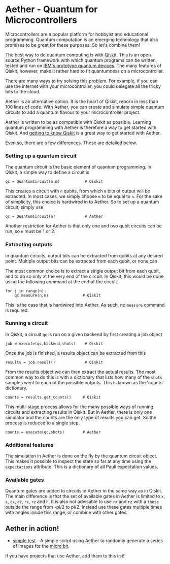 # Aether - Quantum for Microcontrollers

Microcontrollers are a popular platform for hobbyist and educational programming. Quantum computation is an emerging technology that also promises to be great for these purposes. So let's combine them!

The best way to do quantum computing is with [Qiskit](https://github.com/qiskit/). This is an open-source Python framework with which quantum programs can be written, tested and run on [IBM's prototype quantum devices](https://www.research.ibm.com/ibm-q/). The many features of Qiskit, however, make it rather hard to fit quantumness on a microcontroller. 

There are many ways to try solving this problem. For example, if you can use the internet with your microcontroller, you could delegate all the tricky bits to the cloud.

Aether is an alternative option. It is the heart of Qiskit, reborn in less than 100 lines of code. With Aether, you can create and simulate simple quantum circuits to add a quantum flavour to your microcontroller project.

Aether is written to be as compatible with Qiskit as possible. Learning quantum programming with Aether is therefore a way to get started with Qiskit. And [getting to know Qiskit](https://github.com/Qiskit/qiskit-tutorials) is a great way to get started with Aether.

Even so, there are a few differences. These are detailed below.

### Setting up a quantum circuit

The quantum circuit is the basic element of quantum programming. In Qiskit, a simple way to define a circuit is

    qc = QuantumCircuit(n,m)           # Qiskit
    
This creates a circuit with `n` qubits, from which `m` bits of output will be extracted. In most cases, we simply choose `m` to be equal to `n`. For the sake of simplicity, this choice is hardwired in to Aether. So to set up a quantum circuit, simply use

    qc = QuantumCircuit(n)             # Aether

Another restriction for Aether is that only one and two qubit circuits can be run, so `n` must be 1 or 2.

### Extracting outputs

In quantum circuits, output bits can be extracted from qubits at any desired point. Multiple output bits can be extracted from each qubit, or none can.

The most common choice is to extract a single output bit from each qubit, and to do so only at the very end of the circuit. In Qiskit, this would be done using the following command at the end of the circuit.

    for j in range(n):
        qc.measure(n,n)               # Qiskit

This is the case that is hardwired into Aether. As such, no `measure` command is required.


### Running a circuit

In Qiskit, a circuit `qc` is run on a given backend by first creating a job object

    job = execute(qc,backend,shots)    # Qiskit
    
Once the job is finished, a results object can be extracted from this

    results = job.result()             # Qiskit
    
From the results object we can then extract the actual results. The most common way to do this is with a dictionary that lists how many of the `shots` samples went to each of the possible outputs. This is known as the 'counts' dictionary.

    counts = results.get_counts()     # Qiskit

This multi-stage process allows for the many possible ways of running circuits and extracting results in Qiskit. But in Aether, there is only one simulator and the counts are the only type of results you can get. So the process is reduced to a single step.

    counts = execute(qc,shots)        # Aether
    
### Additional features

The simulation in Aether is done on the fly by the quantum circuit object. This makes it possible to inspect the state so far at any time using the `expectations` attribute. This is a dictionary of all Pauli expectation values.
    
### Available gates

Quantum gates are added to circuits in Aether in the same way as in Qiskit. The main difference is that the set of available gates in Aether is limited to `x`, `z`, `cx`, `cz`, `rx`, `rz` and `h`. It is also not advisable to use `rx` and `rz` with a `theta` outside the range from -pi/2 to pi/2. Instead use these gates multiple times with angles inside this range, or combine with other gates.

## Aether in action!

* [simple test](simple_test.py) - A simple script using Aether to randomly generate a series of images for the [micro:bit](https://microbit.org/).

If you have projects that use Aether, add them to this list!
